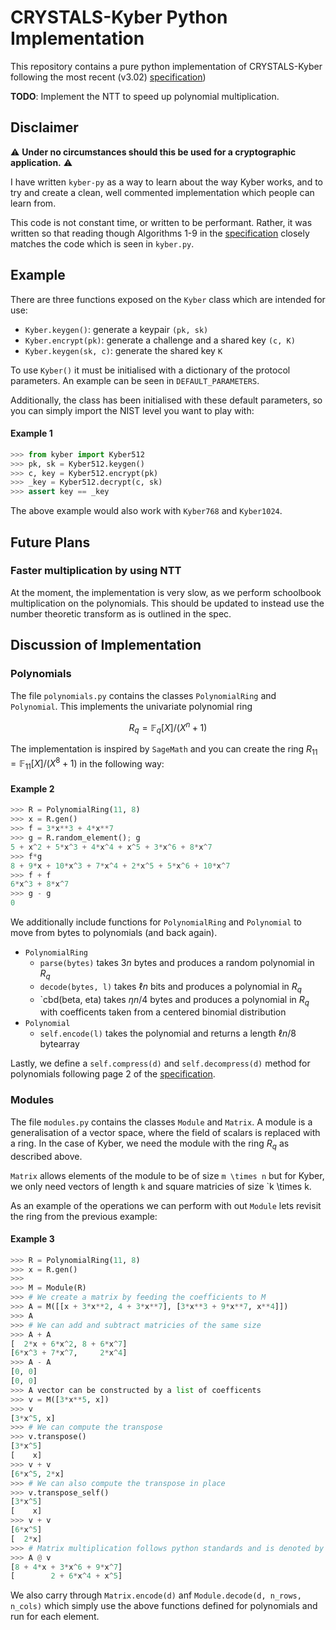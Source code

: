 # CRYSTALS-Kyber Python Implementation

This repository contains a pure python implementation of CRYSTALS-Kyber 
following the most recent (v3.02)
[specification](https://pq-crystals.org/kyber/data/kyber-specification-round3-20210804.pdf))

**TODO**: Implement the NTT to speed up polynomial multiplication.

## Disclaimer

:warning: **Under no circumstances should this be used for a cryptographic application.** :warning:

I have written `kyber-py` as a way to learn about the way Kyber works, and to
try and create a clean, well commented implementation which people can learn 
from.

This code is not constant time, or written to be performant. Rather, it was 
written so that reading though Algorithms 1-9 in the 
[specification](https://pq-crystals.org/kyber/data/kyber-specification-round3-20210804.pdf)
closely matches the code which is seen in `kyber.py`.

## Example

There are three functions exposed on the `Kyber` class which are intended
for use:

- `Kyber.keygen()`: generate a keypair `(pk, sk)`
- `Kyber.encrypt(pk)`: generate a challenge and a shared key `(c, K)`
- `Kyber.keygen(sk, c)`: generate the shared key `K`

To use `Kyber()` it must be initialised with a dictionary of the 
protocol parameters. An example can be seen in `DEFAULT_PARAMETERS`.

Additionally, the class has been initialised with these default parameters, 
so you can simply import the NIST level you want to play with:

#### Example 1

```python
>>> from kyber import Kyber512
>>> pk, sk = Kyber512.keygen()
>>> c, key = Kyber512.encrypt(pk)
>>> _key = Kyber512.decrypt(c, sk)
>>> assert key == _key
```

The above example would also work with `Kyber768` and `Kyber1024`.

## Future Plans

### Faster multiplication by using NTT 

At the moment, the implementation is very slow, as we perform schoolbook
multiplication on the polynomials. This should be updated to instead use
the number theoretic transform as is outlined in the spec.

## Discussion of Implementation
### Polynomials

The file `polynomials.py` contains the classes `PolynomialRing` and 
`Polynomial`. This implements the univariate polynomial ring

$$
R_q = \mathbb{F}_q[X] /(X^n + 1) 
$$

The implementation is inspired by `SageMath` and you can create the
ring $R_{11} = \mathbb{F}_{11}[X] /(X^8 + 1)$ in the following way:

#### Example 2

```python
>>> R = PolynomialRing(11, 8)
>>> x = R.gen()
>>> f = 3*x**3 + 4*x**7
>>> g = R.random_element(); g
5 + x^2 + 5*x^3 + 4*x^4 + x^5 + 3*x^6 + 8*x^7
>>> f*g
8 + 9*x + 10*x^3 + 7*x^4 + 2*x^5 + 5*x^6 + 10*x^7
>>> f + f
6*x^3 + 8*x^7
>>> g - g
0
```

We additionally include functions for `PolynomialRing` and `Polynomial`
to move from bytes to polynomials (and back again). 

- `PolynomialRing`
  - `parse(bytes)` takes $3n$ bytes and produces a random polynomial in $R_q$
  - `decode(bytes, l)` takes $\ell n$ bits and produces a polynomial in $R_q$
  - `cbd(beta, eta) takes $\eta n / 4$ bytes and produces a polynomial in $R_q$ with coefficents taken from a centered binomial distribution
- `Polynomial`
  - `self.encode(l)` takes the polynomial and returns a length $\ell n / 8$ bytearray

Lastly, we define a `self.compress(d)` and `self.decompress(d)` method for
polynomials following page 2 of the 
[specification](https://pq-crystals.org/kyber/data/kyber-specification-round3-20210804.pdf).

### Modules

The file `modules.py` contains the classes `Module` and `Matrix`.
A module is a generalisation of a vector space, where the field
of scalars is replaced with a ring. In the case of Kyber, we 
need the module with the ring $R_q$ as described above. 

`Matrix` allows elements of the module to be of size `m \times n`
but for Kyber, we only need vectors of length `k` and square
matricies of size `k \times k.

As an example of the operations we can perform with out `Module`
lets revisit the ring from the previous example:

#### Example 3

```python
>>> R = PolynomialRing(11, 8)
>>> x = R.gen()
>>>
>>> M = Module(R)
>>> # We create a matrix by feeding the coefficients to M
>>> A = M([[x + 3*x**2, 4 + 3*x**7], [3*x**3 + 9*x**7, x**4]])
>>> A
>>> # We can add and subtract matricies of the same size
>>> A + A
[  2*x + 6*x^2, 8 + 6*x^7]
[6*x^3 + 7*x^7,     2*x^4]
>>> A - A
[0, 0]
[0, 0]
>>> A vector can be constructed by a list of coefficents
>>> v = M([3*x**5, x])
>>> v
[3*x^5, x]
>>> # We can compute the transpose
>>> v.transpose()
[3*x^5]
[    x]
>>> v + v
[6*x^5, 2*x]
>>> # We can also compute the transpose in place
>>> v.transpose_self()
[3*x^5]
[    x]
>>> v + v
[6*x^5]
[  2*x]
>>> # Matrix multiplication follows python standards and is denoted by @
>>> A @ v
[8 + 4*x + 3*x^6 + 9*x^7]
[        2 + 6*x^4 + x^5]
```

We also carry through `Matrix.encode(d)` anf `Module.decode(d, n_rows, n_cols)` 
which simply use the above functions defined for polynomials and run for each
element.